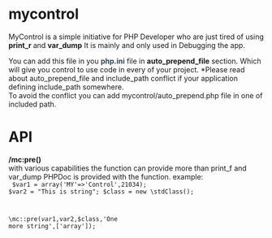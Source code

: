 # mycontrol

MyControl is a simple initiative for PHP Developer who are just tired of using <b> print_r </b> and <b>var_dump</b>
It is mainly and only used in Debugging the app.

You can add this file in you <b style='color:#345'>php.ini</b> file in <b>auto_prepend_file</b> section.
Which will give you control to use code in every of your project.
*Please read about auto_prepend_file and include_path conflict if your application defining include_path somewhere.<br>
To avoid the conflict you can add mycontrol/auto_prepend.php file in one of included path.

# API

<b>/mc:pre()</b><br>
with various capabilities the function can provide more than print_f and var_dump
PHPDoc is provided with the function.
example:
<br>
<code>
$var1 = array('MY'=>'Control',21034);
$var2 = "This is string";
$class = new \stdClass();

\mc::pre($var1,$var2,$class,'One more string',['array']);

</code>


